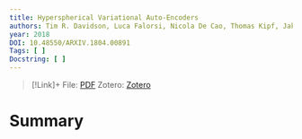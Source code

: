 ```yaml
---
title: Hyperspherical Variational Auto-Encoders
authors: Tim R. Davidson, Luca Falorsi, Nicola De Cao, Thomas Kipf, Jakub M. Tomczak
year: 2018
DOI: 10.48550/ARXIV.1804.00891
Tags: [ ]
Docstring: [ ]
---
```

>[!Link]+
> File: [PDF](davidson2018.pdf)
> Zotero: [Zotero](zotero://select/items/@davidson2018)

# Summary


